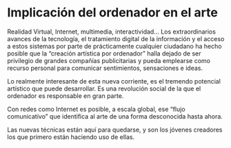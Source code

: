 # Implicación del ordenador en el arte

Realidad Virtual, Internet, multimedia, interactividad... Los extraordinarios avances de la tecnología, el tratamiento digital de la información y el acceso a estos sistemas por parte de prácticamente cualquier ciudadano ha hecho posible que la “creación artística por ordenador” halla dejado de ser privilegio de grandes compañías publicitarias y pueda emplearse como recurso personal para comunicar sentimientos, sensaciones e ideas.

Lo realmente interesante de esta nueva corriente, es el tremendo potencial artístico que puede desarrollar. Es una revolución social de la que el ordenador es responsable en gran parte.

Con redes como Internet es posible, a escala global, ese “flujo comunicativo” que identifica al arte de una forma desconocida hasta ahora.

Las nuevas técnicas están aquí para quedarse, y son los jóvenes creadores los que primero están haciendo uso de ellas.

